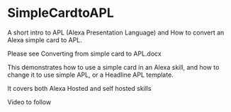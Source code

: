 # SimpleCardtoAPL
A short intro to APL (Alexa Presentation Language) and How to convert an Alexa simple card to APL. 

Please see Converting from simple card to APL.docx

This demonstrates how to use a simple card in an Alexa skill, and how to change it to use simple APL, or a Headline APL template.

It covers both Alexa Hosted and self hosted skills

Video to follow
